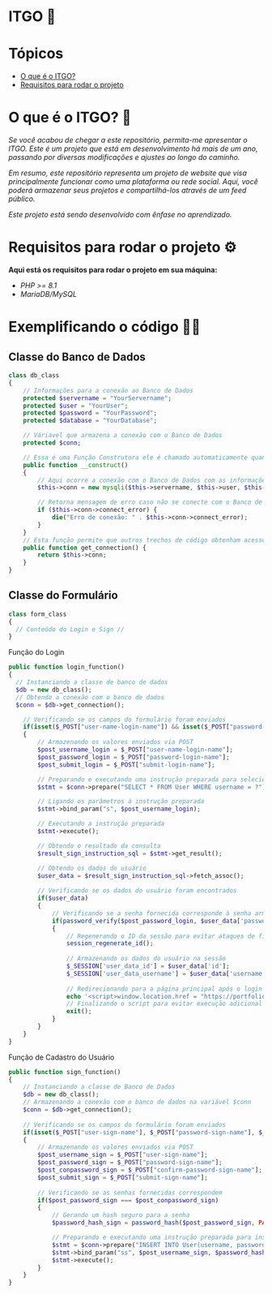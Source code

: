 # ITGO 🌈

# Tópicos
* [O que é o ITGO?](#o-que-é-o-itgo-)
* [Requisitos para rodar o projeto](#requisitos-para-rodar-o-projeto-%EF%B8%8F)

# O que é o ITGO? 🤔

*<p>Se você acabou de chegar a este repositório, permita-me apresentar o ITGO. Este é um projeto que está em desenvolvimento há mais de um ano, passando por diversas modificações e ajustes ao longo do caminho.</p>*
*<p>Em resumo, este repositório representa um projeto de website que visa principalmente funcionar como uma plataforma ou rede social. Aqui, você poderá armazenar seus projetos e compartilhá-los através de um feed público.</p>*
*<p>Este projeto está sendo desenvolvido com ênfase no aprendizado.</p>*

# Requisitos para rodar o projeto ⚙️
**Aqui está os requisitos para rodar o projeto em sua máquina:**

  - *PHP >= 8.1*
  - *MariaDB/MySQL*

# Exemplificando o código 👨‍💻
## Classe do Banco de Dados
~~~php
class db_class
{
    // Informações para a conexão ao Banco de Dados
    protected $servername = "YourServername";
    protected $user = "YourUser";
    protected $password = "YourPassword";
    protected $database = "YourDatabase"; 

    // Váriavel que armazena a conexão com o Banco de Dados
    protected $conn;

    // Essa é uma Função Construtora ele é chamado automaticamente quando um objeto da classe é instanciado.
    public function __construct()
    {
        // Aqui ocorre a conexão com o Banco de Dados com as informações passadas acima
        $this->conn = new mysqli($this->servername, $this->user, $this->password, $this->database);

        // Retorna mensagem de erro caso não se conecte com o Banco de Dados
        if ($this->conn->connect_error) {
            die("Erro de conexão: " . $this->conn->connect_error);
        }
    }
    // Esta função permite que outros trechos de código obtenham acesso à conexão com o banco de dados. Ela simplesmente retorna o objeto de conexão $conn.
    public function get_connection() {
        return $this->conn;
    }
}
~~~

## Classe do Formulário
~~~php
class form_class
{
  // Conteúdo do Login e Sign //
}
~~~

Função do Login
~~~php
public function login_function()
{
  // Instanciando a classe de banco de dados
  $db = new db_class();
  // Obtendo a conexão com o banco de dados
  $conn = $db->get_connection();

    // Verificando se os campos do formulário foram enviados
    if(isset($_POST["user-name-login-name"]) && isset($_POST["password-login-name"]) && isset($_POST["submit-login-name"]))
    {
        // Armazenando os valores enviados via POST
        $post_username_login = $_POST["user-name-login-name"];
        $post_password_login = $_POST["password-login-name"];
        $post_submit_login = $_POST["submit-login-name"];

        // Preparando e executando uma instrução preparada para selecionar o usuário com o nome de usuário fornecido
        $stmt = $conn->prepare("SELECT * FROM User WHERE username = ?");

        // Ligando os parâmetros à instrução preparada
        $stmt->bind_param("s", $post_username_login);

        // Executando a instrução preparada
        $stmt->execute();

        // Obtendo o resultado da consulta
        $result_sign_instruction_sql = $stmt->get_result();

        // Obtendo os dados do usuário
        $user_data = $result_sign_instruction_sql->fetch_assoc();
        
        // Verificando se os dados do usuário foram encontrados
        if($user_data)
        {
            // Verificando se a senha fornecida corresponde à senha armazenada no banco de dados
            if(password_verify($post_password_login, $user_data['password']))
            {
                // Regenerando o ID da sessão para evitar ataques de fixação de sessão
                session_regenerate_id();
                
                // Armazenando os dados do usuário na sessão
                $_SESSION['user_data_id'] = $user_data['id'];
                $_SESSION['user_data_username'] = $user_data['username'];
                
                // Redirecionando para a página principal após o login bem-sucedido
                echo '<script>window.location.href = "https://portfolioshared.com.br/";</script>';
                // Finalizando o script para evitar execução adicional
                exit();
            }
        }
    }
}
~~~

Função de Cadastro do Usuário
~~~php
public function sign_function()
{
    // Instanciando a classe de Banco de Dados
    $db = new db_class();
    // Armazenando a conexão com o banco de dados na variável $conn
    $conn = $db->get_connection();
    
    // Verificando se os campos do formulário foram enviados
    if(isset($_POST["user-sign-name"], $_POST["password-sign-name"], $_POST["confirm-password-sign-name"], $_POST["submit-sign-name"]))
    {
        // Armazenando os valores enviados via POST
        $post_username_sign = $_POST["user-sign-name"];
        $post_password_sign = $_POST["password-sign-name"];
        $post_conpassword_sign = $_POST["confirm-password-sign-name"];
        $post_submit_sign = $_POST["submit-sign-name"];
        
        // Verificando se as senhas fornecidas correspondem
        if($post_password_sign === $post_conpassword_sign)
        {
            // Gerando um hash seguro para a senha
            $password_hash_sign = password_hash($post_password_sign, PASSWORD_DEFAULT);

            // Preparando e executando uma instrução preparada para inserir os dados do usuário no Banco de Dados
            $stmt = $conn->prepare("INSERT INTO User(username, password) VALUES(?, ?)");
            $stmt->bind_param("ss", $post_username_sign, $password_hash_sign);
            $stmt->execute();
        }
    }
}
~~~
